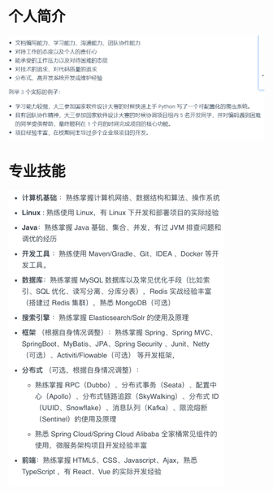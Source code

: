 
# 个人简介

![](assets/Pasted%20image%2020240308165503.png)

# 专业技能

![](assets/Pasted%20image%2020240308165444.png)



